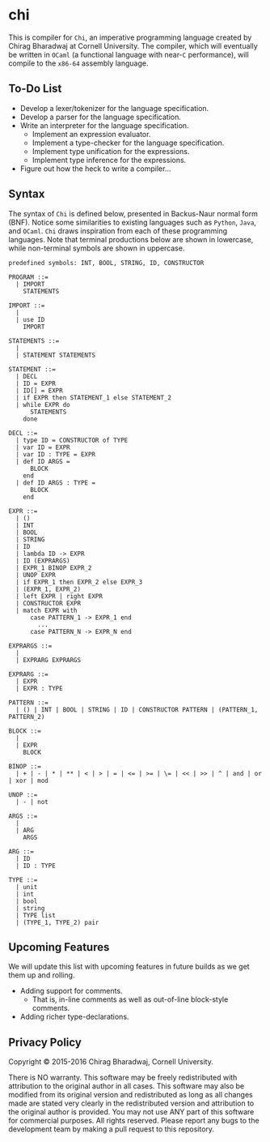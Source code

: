# chi
This is compiler for `Chi`, an imperative programming language created by Chirag Bharadwaj at Cornell University. The compiler, which will eventually be written in `OCaml` (a functional language with near-`C` performance), will compile to the `x86-64` assembly language.

To-Do List
----
* Develop a lexer/tokenizer for the language specification.
* Develop a parser for the language specification.
* Write an interpreter for the language specification.
  + Implement an expression evaluator.
  + Implement a type-checker for the language specification.
  + Implement type unification for the expressions.
  + Implement type inference for the expressions.
* Figure out how the heck to write a compiler...

Syntax
----

The syntax of `Chi` is defined below, presented in Backus-Naur normal form (BNF). Notice some similarities to existing languages such as `Python`, `Java`, and `OCaml`. `Chi` draws inspiration from each of these programming languages. Note that terminal productions below are shown in lowercase, while non-terminal symbols are shown in uppercase.

```
predefined symbols: INT, BOOL, STRING, ID, CONSTRUCTOR

PROGRAM ::=
  | IMPORT
    STATEMENTS
  
IMPORT ::=
  |
  | use ID
    IMPORT
    
STATEMENTS ::=
  |
  | STATEMENT STATEMENTS
  
STATEMENT ::=
  | DECL
  | ID = EXPR
  | ID[] = EXPR
  | if EXPR then STATEMENT_1 else STATEMENT_2
  | while EXPR do
      STATEMENTS
    done

DECL ::=
  | type ID = CONSTRUCTOR of TYPE
  | var ID = EXPR
  | var ID : TYPE = EXPR
  | def ID ARGS =
      BLOCK
    end
  | def ID ARGS : TYPE =
      BLOCK
    end
  
EXPR ::=
  | ()
  | INT
  | BOOL
  | STRING
  | ID
  | lambda ID -> EXPR
  | ID (EXPRARGS)
  | EXPR_1 BINOP EXPR_2
  | UNOP EXPR
  | if EXPR_1 then EXPR_2 else EXPR_3
  | (EXPR_1, EXPR_2)
  | left EXPR | right EXPR
  | CONSTRUCTOR EXPR
  | match EXPR with
      case PATTERN_1 -> EXPR_1 end
        ...
      case PATTERN_N -> EXPR_N end
  
EXPRARGS ::=
  |
  | EXPRARG EXPRARGS

EXPRARG ::=
  | EXPR
  | EXPR : TYPE
  
PATTERN ::=
  | () | INT | BOOL | STRING | ID | CONSTRUCTOR PATTERN | (PATTERN_1, PATTERN_2)
  
BLOCK ::=
  |
  | EXPR
    BLOCK
  
BINOP ::=
  | + | - | * | ** | < | > | = | <= | >= | \= | << | >> | ^ | and | or | xor | mod

UNOP ::=
  | - | not

ARGS ::=
  |
  | ARG
    ARGS
  
ARG ::=
  | ID
  | ID : TYPE
  
TYPE ::=
  | unit
  | int
  | bool
  | string
  | TYPE list
  | (TYPE_1, TYPE_2) pair
```

Upcoming Features
----
We will update this list with upcoming features in future builds as we get them up and rolling.

* Adding support for comments.
  + That is, in-line comments as well as out-of-line block-style comments.
* Adding richer type-declarations.

Privacy Policy
----

Copyright &copy; 2015-2016 Chirag Bharadwaj, Cornell University.

There is NO warranty. This software may be freely redistributed with attribution to the original author in all cases. This software may also be modified from its original version and redistributed as long as all changes made are stated very clearly in the redistributed version and attribution to the original author is provided. You may not use ANY part of this software for commercial purposes. All rights reserved. Please report any bugs to the development team by making a pull request to this repository.
